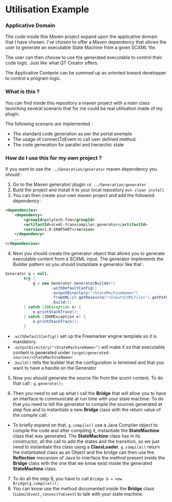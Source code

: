 # Utilisation Example

### Applicative Domain

The code inside this Maven project expand upon the applicative domain that I have chosen.
I've chosen to offer a Maven dependency that allows the user to generate an executable State Machine from
a given SCXML file.

The user can then choose to use the generated executable to control their code logic. Just like what QT Creator offers.

The Applicative Contexte can be summed up as oriented toward developper to control a program logic.

### What is this ?

You can find inside this repository a maven project with a main class launching several scenario that for me
could be real utilisation made of my plugin.

The following scenario are implemented :
* The standard code generation as per the portal exemple
* The usage of connectToEvent to call user defined method.
* The code generation for parallel and hierarchic state

### How do I use this for my own project ?

If you want to use the `../Generation/generator` maven dependency you should :
1. Go to the Maven generator/ plugin `cd ../Generation/generator`
1. Build the project and install it to your local repository `mvn clean install`
1. You can then create your own maven project and add the followind dependency :
```xml
<dependencies>
	<dependency>
		<groupId>polytech.fsm</groupId>
		<artifactId>scxml-transcompiler.generator</artifactId>
		<version>1.0-SNAPSHOT</version>
	</dependency>
	...
</dependencies>
```
4. Next you should create the generator object that allows you to generate executable content from a SCXML input.
The generator implements the Builder pattern so you should instantiate a generator like that :
```java
Generator g = null;
        try {
            g = new Generator.GeneratorBuilder()
                    .withDefaultConfig()
                    .outputDirectory("<StateMachineName>")
                    .fromXML(cl.getResource("<InputSCXMLfile>").getPath())
                    .build();
        } catch (IOException e) {
            e.printStackTrace();
        } catch (JDOMException e) {
            e.printStackTrace();
        }
```
  * `.withDefaultConfig()` set up the Freemarker engine template so it is mandatory.
  * `.outputDirectory("<StateMachineName>")` will make it so that executable content is generated under
`target/generated-sources/<StateMachineName>`
  * `.build()` tells the builder that the configuration is termined and that you want to have a handle on the Generator

5. Now you should generate the source file from the scxml content. To do that call : `g.generate();`

6. Then you need to set up what I call the __Bridge__ that will allow you to have an interface to communicate at run time
with your state machine. To do that you need to tell the generator to compile the sources generated at step five and to
instantiate a new __Bridge__ class with the return value of the compile call. 
  * To briefly expand on that, `g.compile()` use
    a Java Compiler object to compile the code and after compiling it, instantiate the __StateMachine__ class that was
    generated. The __StateMachine__ class has in its constructor, all the call to add the states and the transition, so
    we just need to instantiate this class using a __ClassLoader__. `g.compile()` return the instantiated class as an Object
    and the bridge can then use the __Reflection__ mecanism of Java to interface the method present inside the __Bridge__
    class with the one that we know exist inside the generated __StateMachine__ class.
7. To do all the step 6, you have to call `Bridge b = new Bridge(g.compile());`
8. You can know use the method documented inside the __Bridge__ class (`submitEvent`, `connectToEvent`) to talk with your
state machine.